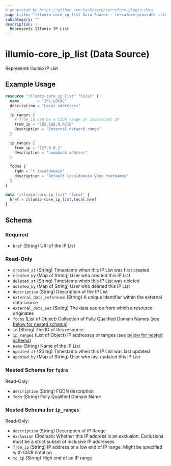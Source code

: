 ```yaml
---
# generated by https://github.com/hashicorp/terraform-plugin-docs
page_title: "illumio-core_ip_list Data Source - terraform-provider-illumio-core"
subcategory: ""
description: |-
  Represents Illumio IP List
---
```


# illumio-core_ip_list (Data Source)

Represents Illumio IP List

## Example Usage

```terraform
resource "illumio-core_ip_list" "local" {
  name        = "IPL-LOCAL"
  description = "Local addresses"

  ip_ranges {
    # from_ip can be a CIDR range or individual IP
    from_ip = "192.168.0.0/16"
    description = "Internal network range"
  }

  ip_ranges {
    from_ip = "127.0.0.1"
    description = "Loopback address"
  }

  fqdns {
    fqdn = "*.localdomain"
    description = "Default localdomain VBox hostnames"
  }
}

data "illumio-core_ip_list" "local" {
  href = illumio-core_ip_list.local.href
}
```

<!-- schema generated by tfplugindocs -->
## Schema

### Required

- `href` (String) URI of the IP List

### Read-Only

- `created_at` (String) Timestamp when this IP List was first created
- `created_by` (Map of String) User who created this IP List
- `deleted_at` (String) Timestamp when this IP List was deleted
- `deleted_by` (Map of String) User who deleted this IP List
- `description` (String) Description of the IP List
- `external_data_reference` (String) A unique identifier within the external data source
- `external_data_set` (String) The data source from which a resource originates
- `fqdns` (List of Object) Collection of Fully Qualified Domain Names (see [below for nested schema](#nestedatt--fqdns))
- `id` (String) The ID of this resource
- `ip_ranges` (List of Object) IP addresses or ranges (see [below for nested schema](#nestedatt--ip_ranges))
- `name` (String) Name of the IP List
- `updated_at` (String) Timestamp when this IP List was last updated
- `updated_by` (Map of String) User who last updated this IP List

<a id="nestedatt--fqdns"></a>
### Nested Schema for `fqdns`

Read-Only:

- `description` (String) FQDN description
- `fqdn` (String) Fully Qualified Domain Name


<a id="nestedatt--ip_ranges"></a>
### Nested Schema for `ip_ranges`

Read-Only:

- `description` (String) Description of IP Range
- `exclusion` (Boolean) Whether this IP address is an exclusion. Exclusions must be a strict subset of inclusive IP addresses
- `from_ip` (String) IP address or a low end of IP range. Might be specified with CIDR notation
- `to_ip` (String) High end of an IP range


